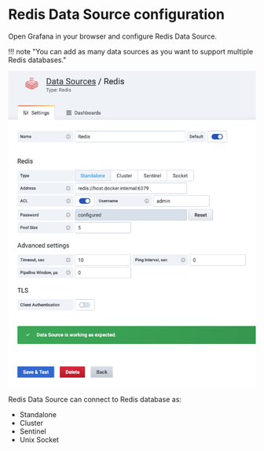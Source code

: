 # Redis Data Source configuration

Open Grafana in your browser and configure Redis Data Source.

!!! note "You can add as many data sources as you want to support multiple Redis databases."

![Datasource](https://raw.githubusercontent.com/RedisGrafana/grafana-redis-datasource/master/src/img/datasource.png)

Redis Data Source can connect to Redis database as:

- Standalone
- Cluster
- Sentinel
- Unix Socket
